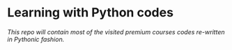# Learning with Python codes

###### This repo will contain most of the visited premium courses codes re-written in Pythonic fashion.